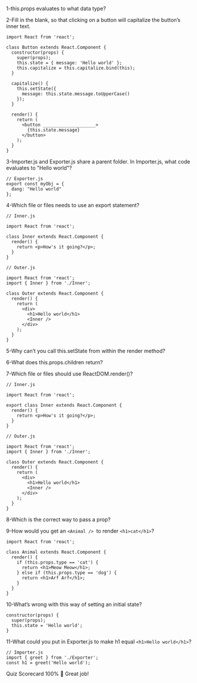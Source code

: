 

1-this.props evaluates to what data type?

2-Fill in the blank, so that clicking on a button will capitalize the button’s inner text.
```
import React from 'react';

class Button extends React.Component {
  constructor(props) {
    super(props);
    this.state = { message: 'Hello world' };
    this.capitalize = this.capitalize.bind(this);
  }

  capitalize() {
    this.setState({
      message: this.state.message.toUpperCase()
    });
  }

  render() {
    return (
      <button ____________________>
        {this.state.message}
      </button>
    );
  }
}
```

3-Importer.js and Exporter.js share a parent folder. In Importer.js, what code evaluates to "Hello world"?
```
// Exporter.js
export const myObj = {
  dang: "Hello world"
};
```


4-Which file or files needs to use an export statement?
```
// Inner.js

import React from 'react';

class Inner extends React.Component {
  render() {
    return <p>How's it going?</p>;
  }
}
```
```
// Outer.js

import React from 'react';
import { Inner } from './Inner';

class Outer extends React.Component {
  render() {
    return (
      <div>
        <h1>Hello world</h1>
        <Inner />
      </div>
    );
  }
}
```

5-Why can’t you call this.setState from within the render method?

6-What does this.props.children return?

7-Which file or files should use ReactDOM.render()?
```
// Inner.js

import React from 'react';

export class Inner extends React.Component {
  render() {
    return <p>How's it going?</p>;
  }
}

// Outer.js

import React from 'react';
import { Inner } from './Inner';

class Outer extends React.Component {
  render() {
    return (
      <div>
        <h1>Hello world</h1>
        <Inner />
      </div>
    );
  }
}
```
8-Which is the correct way to pass a prop?

9-How would you get an ```<Animal /> ```to render ```<h1>cat</h1>```?

```
import React from 'react';

class Animal extends React.Component {
  render() {
    if (this.props.type == 'cat') {
      return <h1>Meow Meow</h1>;
    } else if (this.props.type == 'dog') {
      return <h1>Arf Arf</h1>;
    }
  }
}
```
10-What’s wrong with this way of setting an initial state?
```
constructor(props) {
  super(props);
  this.state = 'Hello world';
}
```

11-What could you put in Exporter.js to make h1 equal ```<h1>Hello world</h1>```?
```
// Importer.js
import { greet } from './Exporter';
const h1 = greet('Hello world');
```

Quiz Scorecard
100%
👏 Great job!